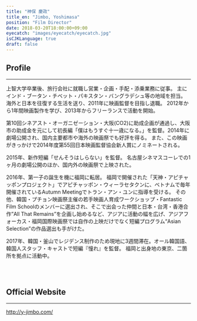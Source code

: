 ```yaml
---
title: "神保 慶政"
title_en: "Jimbo, Yoshimasa"
position: "Film Director"
date: 2018-03-20T18:00:00+09:00
eyecatch: "images/eyecatch/eyecatch.jpg"
isCJKLanguage: true
draft: false
---
```


## Profile
<hr>

上智大学卒業後、旅行会社に就職し営業・企画・手配・添乗業務に従事。
主にインド・ブータン・チベット・パキスタン・バングラデシュ等の地域を担当。
海外と日本を往復する生活を送り、2011年に映画監督を目指し退職。
2012年から1年間映画製作を学び、2013年からフリーランスで活動を開始。

第10回シネアスト・オーガニゼーション・大阪(CO2)に助成企画が通過し、大阪市の助成金を元にして初長編「僕はもうすぐ十一歳になる。」を監督。2014年に劇場公開され、国内主要都市や海外の映画祭でも好評を得る。
また、この映画がきっかけで2014年度第55回日本映画監督協会新人賞にノミネートされる。

2015年、新作短編「せんそうはしらない」を監督。 名古屋シネマスコーレでの1ヶ月の劇場公開のほか、国内外の映画祭で上映された。

2016年、第一子の誕生を機に福岡に転居。
福岡で開催された「天神・アピチャッポンプロジェクト」でアピチャッポン・ウィーラセタクンに、ベトナムで毎年開催されているAutumn Meetingでトラン・アン・ユンに指導を受ける。
その他、韓国・プチョン映画祭主催の若手映画人育成ワークショップ・Fantastic Film Schoolのメンバーに選出され、そこで出会った仲間と日本・台湾・香港合作”All That Remains”を企画し始めるなど、アジアに活動の幅を広げ、アジアフォーカス・福岡国際映画祭では自作の上映だけでなく短編プログラム“Asian Selection”の作品選出も手がけた。

2017年、韓国・釜山でレジデンス制作のため現地に3週間滞在。オール韓国語、韓国人スタッフ・キャストで短編『憧れ』を監督。
福岡と出身地の東京、二箇所を拠点に活動中。

<br>
<br>

## Official Website
<hr>

<a href="http://y-jimbo.com/" target="_blank">http\://y-jimbo.com/</a>
